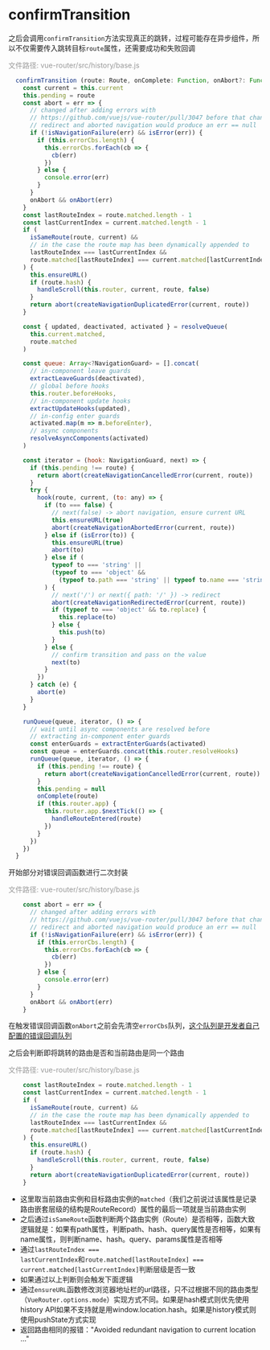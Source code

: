 # confirmTransition

之后会调用<code>confirmTransition</code>方法实现真正的跳转，过程可能存在异步组件，所以不仅需要传入跳转目标<code>route</code>属性，还需要成功和失败回调

<font color="#999">文件路径: vue-router/src/history/base.js</font>

```js
  confirmTransition (route: Route, onComplete: Function, onAbort?: Function) {
    const current = this.current
    this.pending = route
    const abort = err => {
      // changed after adding errors with
      // https://github.com/vuejs/vue-router/pull/3047 before that change,
      // redirect and aborted navigation would produce an err == null
      if (!isNavigationFailure(err) && isError(err)) {
        if (this.errorCbs.length) {
          this.errorCbs.forEach(cb => {
            cb(err)
          })
        } else {
          console.error(err)
        }
      }
      onAbort && onAbort(err)
    }
    const lastRouteIndex = route.matched.length - 1
    const lastCurrentIndex = current.matched.length - 1
    if (
      isSameRoute(route, current) &&
      // in the case the route map has been dynamically appended to
      lastRouteIndex === lastCurrentIndex &&
      route.matched[lastRouteIndex] === current.matched[lastCurrentIndex]
    ) {
      this.ensureURL()
      if (route.hash) {
        handleScroll(this.router, current, route, false)
      }
      return abort(createNavigationDuplicatedError(current, route))
    }

    const { updated, deactivated, activated } = resolveQueue(
      this.current.matched,
      route.matched
    )

    const queue: Array<?NavigationGuard> = [].concat(
      // in-component leave guards
      extractLeaveGuards(deactivated),
      // global before hooks
      this.router.beforeHooks,
      // in-component update hooks
      extractUpdateHooks(updated),
      // in-config enter guards
      activated.map(m => m.beforeEnter),
      // async components
      resolveAsyncComponents(activated)
    )

    const iterator = (hook: NavigationGuard, next) => {
      if (this.pending !== route) {
        return abort(createNavigationCancelledError(current, route))
      }
      try {
        hook(route, current, (to: any) => {
          if (to === false) {
            // next(false) -> abort navigation, ensure current URL
            this.ensureURL(true)
            abort(createNavigationAbortedError(current, route))
          } else if (isError(to)) {
            this.ensureURL(true)
            abort(to)
          } else if (
            typeof to === 'string' ||
            (typeof to === 'object' &&
              (typeof to.path === 'string' || typeof to.name === 'string'))
          ) {
            // next('/') or next({ path: '/' }) -> redirect
            abort(createNavigationRedirectedError(current, route))
            if (typeof to === 'object' && to.replace) {
              this.replace(to)
            } else {
              this.push(to)
            }
          } else {
            // confirm transition and pass on the value
            next(to)
          }
        })
      } catch (e) {
        abort(e)
      }
    }

    runQueue(queue, iterator, () => {
      // wait until async components are resolved before
      // extracting in-component enter guards
      const enterGuards = extractEnterGuards(activated)
      const queue = enterGuards.concat(this.router.resolveHooks)
      runQueue(queue, iterator, () => {
        if (this.pending !== route) {
          return abort(createNavigationCancelledError(current, route))
        }
        this.pending = null
        onComplete(route)
        if (this.router.app) {
          this.router.app.$nextTick(() => {
            handleRouteEntered(route)
          })
        }
      })
    })
  }
```

开始部分对错误回调函数进行二次封装

<font color="#999">文件路径: vue-router/src/history/base.js</font>

```js
    const abort = err => {
      // changed after adding errors with
      // https://github.com/vuejs/vue-router/pull/3047 before that change,
      // redirect and aborted navigation would produce an err == null
      if (!isNavigationFailure(err) && isError(err)) {
        if (this.errorCbs.length) {
          this.errorCbs.forEach(cb => {
            cb(err)
          })
        } else {
          console.error(err)
        }
      }
      onAbort && onAbort(err)
    }
```

在触发错误回调函数<code>onAbort</code>之前会先清空<code>errorCbs</code>队列，[这个队列是开发者自己配置的错误回调队列](https://v3.router.vuejs.org/zh/api/#router-onerror)

之后会判断即将跳转的路由是否和当前路由是同一个路由

<font color="#999">文件路径: vue-router/src/history/base.js</font>

```js
    const lastRouteIndex = route.matched.length - 1
    const lastCurrentIndex = current.matched.length - 1
    if (
      isSameRoute(route, current) &&
      // in the case the route map has been dynamically appended to
      lastRouteIndex === lastCurrentIndex &&
      route.matched[lastRouteIndex] === current.matched[lastCurrentIndex]
    ) {
      this.ensureURL()
      if (route.hash) {
        handleScroll(this.router, current, route, false)
      }
      return abort(createNavigationDuplicatedError(current, route))
    }
```

- 这里取当前路由实例和目标路由实例的<code>matched</code>（我们之前说过该属性是记录路由嵌套层级的结构是RouteRecord）属性的最后一项就是当前路由实例
- 之后通过<code>isSameRoute</code>函数判断两个路由实例（Route）是否相等，函数大致逻辑就是：如果有path属性，判断path、hash、query属性是否相等，如果有name属性，则判断name、hash。query、params属性是否相等
- 通过<code>lastRouteIndex === lastCurrentIndex</code>和<code>route.matched[lastRouteIndex] === current.matched[lastCurrentIndex]</code>判断层级是否一致
- 如果通过以上判断则会触发下面逻辑
- 通过<code>ensureURL</code>函数修改浏览器地址栏的url路径，只不过根据不同的路由类型（<code>VueRouter.options.mode</code>）实现方式不同。如果是hash模式则优先使用history API如果不支持就是用window.location.hash。如果是history模式则使用pushState方式实现
- 返回路由相同的报错："Avoided redundant navigation to current location ..."
